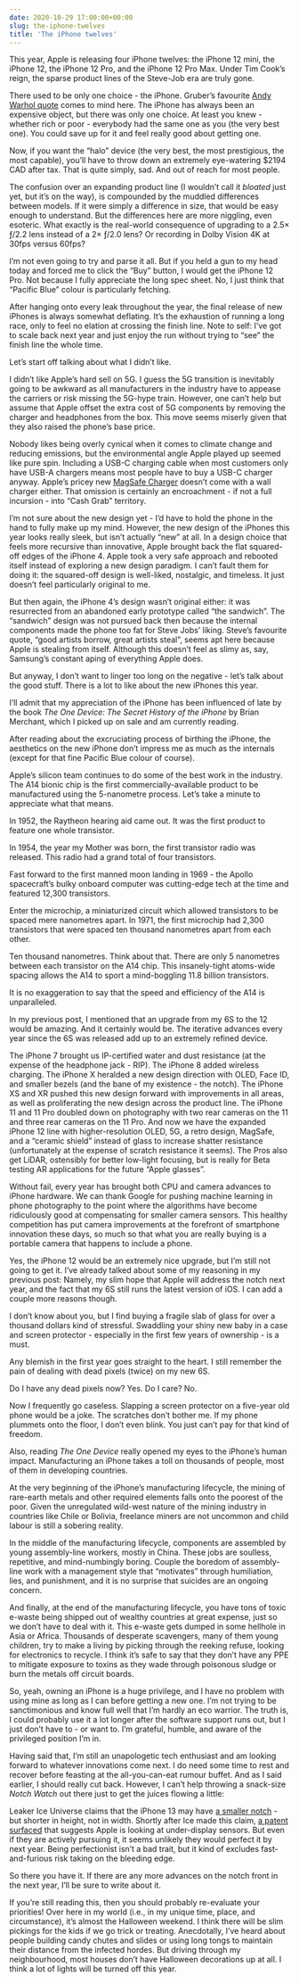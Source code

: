 ```yaml
---
date: 2020-10-29 17:00:00+00:00
slug: the-iphone-twelves
title: 'The iPhone twelves'
---
```


This year, Apple is releasing four iPhone twelves: the iPhone 12 mini, the iPhone 12, the iPhone 12 Pro, and the iPhone 12 Pro Max. Under Tim Cook’s reign, the sparse product lines of the Steve-Job era are truly gone.

There used to be only one choice - the iPhone. Gruber’s favourite [Andy Warhol quote](https://daringfireball.net/linked/2012/01/03/warhole-coke) comes to mind here. The iPhone has always been an expensive object, but there was only one choice. At least you knew - whether rich or poor - everybody had the same one as you (the very best one). You could save up for it and feel really good about getting one.

Now, if you want the “halo” device (the very best, the most prestigious, the most capable), you’ll have to throw down an extremely eye-watering $2194 CAD after tax. That is quite simply, sad. And out of reach for most people.

The confusion over an expanding product line (I wouldn’t call it *bloated* just yet, but it’s on the way), is compounded by the muddled differences between models. If it were simply a difference in size, that would be easy enough to understand. But the differences here are more niggling, even esoteric. What exactly is the real-world consequence of upgrading to a 2.5× ƒ/2.2 lens instead of a 2× ƒ/2.0 lens? Or recording in Dolby Vision 4K at 30fps versus 60fps?

I’m not even going to try and parse it all. But if you held a gun to my head today and forced me to click the “Buy” button, I would get the iPhone 12 Pro. Not because I fully appreciate the long spec sheet. No, I just think that “Pacific Blue” colour is particularly fetching.

<!--more-->

After hanging onto every leak throughout the year, the final release of new iPhones is always somewhat deflating. It’s the exhaustion of running a long race, only to feel no elation at crossing the finish line. Note to self: I’ve got to scale back next year and just enjoy the run without trying to “see” the finish line the whole time.

Let’s start off talking about what I didn’t like.

I didn’t like Apple’s hard sell on 5G. I guess the 5G transition is inevitably going to be awkward as all manufacturers in the industry have to appease the carriers or risk missing the 5G-hype train. However, one can’t help but assume that Apple offset the extra cost of 5G components by removing the charger and headphones from the box. This move seems miserly given that they also raised the phone’s base price.

Nobody likes being overly cynical when it comes to climate change and reducing emissions, but the environmental angle Apple played up seemed like pure spin. Including a USB-C charging cable when most customers only have USB-A chargers means most people have to buy a USB-C charger anyway. Apple’s pricey new [MagSafe Charger](https://www.apple.com/ca/shop/product/MHXH3AM/A/magsafe-charger) doesn’t come with a wall charger either. That omission is certainly an encroachment - if not a full incursion - into “Cash Grab” territory.

I’m not sure about the new design yet - I’d have to hold the phone in the hand to fully make up my mind. However, the new design of the iPhones this year looks really sleek, but isn’t actually “new” at all. In a design choice that feels more recursive than innovative, Apple brought back the flat squared-off edges of the iPhone 4. Apple took a very safe approach and rebooted itself instead of exploring a new design paradigm. I can’t fault them for doing it: the squared-off design is well-liked, nostalgic, and timeless. It just doesn’t feel particularly original to me.

But then again, the iPhone 4’s design wasn’t original either: it was resurrected from an abandoned early prototype called “the sandwich”. The “sandwich” design was not pursued back then because the internal components made the phone too fat for Steve Jobs’ liking. Steve’s favourite quote, “good artists borrow, great artists steal”, seems apt here because Apple is stealing from itself. Although this doesn’t feel as slimy as, say, Samsung’s constant aping of everything Apple does.

But anyway, I don’t want to linger too long on the negative  - let’s talk about the good stuff. There is a lot to like about the new iPhones this year.

I’ll admit that my appreciation of the iPhone has been influenced of late by the book *The One Device: The Secret History of the iPhone* by Brian Merchant, which I picked up on sale and am currently reading.

After reading about the excruciating process of birthing the iPhone, the aesthetics on the new iPhone don’t impress me as much as the internals (except for that fine Pacific Blue colour of course).

Apple’s silicon team continues to do some of the best work in the industry. The A14 bionic chip is the first commercially-available product to be manufactured using the 5-nanometre process. Let’s take a minute to appreciate what that means.

In 1952, the Raytheon hearing aid came out. It was the first product to feature one whole transistor.

In 1954, the year my Mother was born, the first transistor radio was released. This radio had a grand total of four transistors.

Fast forward to the first manned moon landing in 1969 - the Apollo spacecraft’s bulky onboard computer was cutting-edge tech at the time and featured 12,300 transistors.

Enter the microchip, a miniaturized circuit which allowed transistors to be spaced mere nanometres apart. In 1971, the first microchip had 2,300 transistors that were spaced ten thousand nanometres apart from each other.

Ten thousand nanometres. Think about that. There are only 5 nanometres between each transistor on the A14 chip. This insanely-tight atoms-wide spacing allows the A14 to sport a mind-boggling 11.8 billion transistors.

It is no exaggeration to say that the speed and efficiency of the A14 is unparalleled.

In my previous post, I mentioned that an upgrade from my 6S to the 12 would be amazing. And it certainly would be. The iterative advances every year since the 6S was released add up to an extremely refined device.

The iPhone 7 brought us IP-certified water and dust resistance (at the expense of the headphone jack - RIP). The iPhone 8 added wireless charging. The iPhone X heralded a new design direction with OLED, Face ID, and smaller bezels (and the bane of my existence - the notch). The iPhone XS and XR pushed this new design forward with improvements in all areas, as well as proliferating the new design across the product line. The iPhone 11 and 11 Pro doubled down on photography with two rear cameras on the 11 and three rear cameras on the 11 Pro. And now we have the expanded iPhone 12 line with higher-resolution OLED, 5G, a retro design, MagSafe, and a “ceramic shield” instead of glass to increase shatter resistance (unfortunately at the expense of scratch resistance it seems). The Pros also get LiDAR, ostensibly for better low-light focusing, but is really for Beta testing AR applications for the future “Apple glasses”.

Without fail, every year has brought both CPU and camera advances to iPhone hardware. We can thank Google for pushing machine learning in phone photography to the point where the algorithms have become ridiculously good at compensating for smaller camera sensors. This healthy competition has put camera improvements at the forefront of smartphone innovation these days, so much so that what you are really buying is a portable camera that happens to include a phone.

Yes, the iPhone 12 would be an extremely nice upgrade, but I’m still not going to get it. I’ve already talked about some of my reasoning in my previous post: Namely, my slim hope that Apple will address the notch next year, and the fact that my 6S still runs the latest version of iOS. I can add a couple more reasons though.

I don’t know about you, but I find buying a fragile slab of glass for over a thousand dollars kind of stressful. Swaddling your shiny new baby in a case and screen protector - especially in the first few years of ownership - is a must. 

Any blemish in the first year goes straight to the heart. I still remember the pain of dealing with dead pixels (twice) on my new 6S.

Do I have any dead pixels now? Yes. Do I care? No.

Now I frequently go caseless. Slapping a screen protector on a five-year old phone would be a joke. The scratches don’t bother me. If my phone plummets onto the floor, I don’t even blink. You just can’t pay for that kind of freedom.

Also, reading *The One Device* really opened my eyes to the iPhone’s human impact. Manufacturing an iPhone takes a toll on thousands of people, most of them in developing countries.

At the very beginning of the iPhone’s manufacturing lifecycle, the mining of rare-earth metals and other required elements falls onto the poorest of the poor. Given the unregulated wild-west nature of the mining industry in countries like Chile or Bolivia, freelance miners are not uncommon and child labour is still a sobering reality.

In the middle of the manufacturing lifecycle, components are assembled by young assembly-line workers, mostly in China. These jobs are soulless, repetitive, and mind-numbingly boring. Couple the boredom of assembly-line work with a management style that “motivates” through humiliation, lies, and punishment, and it is no surprise that suicides are an ongoing concern.

And finally, at the end of the manufacturing lifecycle, you have tons of toxic e-waste being shipped out of wealthy countries at great expense, just so we don’t have to deal with it. This e-waste gets dumped in some hellhole in Asia or Africa. Thousands of desperate scavengers, many of them young children, try to make a living by picking through the reeking refuse, looking for electronics to recycle. I think it’s safe to say that they don’t have any PPE to mitigate exposure to toxins as they wade through poisonous sludge or burn the metals off circuit boards.

So, yeah, owning an iPhone is a huge privilege, and I have no problem with using mine as long as I can before getting a new one. I’m not trying to be sanctimonious and know full well that I’m hardly an eco warrior. The truth is, I could probably use it a lot longer after the software support runs out, but I just don’t have to - or want to. I’m grateful, humble, and aware of the privileged position I’m in.

Having said that, I’m still an unapologetic tech enthusiast and am looking forward to whatever innovations come next. I do need some time to rest and recover before feasting at the all-you-can-eat rumour buffet. And as I said earlier, I should really cut back. However, I can’t help throwing a snack-size *Notch Watch* out there just to get the juices flowing a little:

Leaker Ice Universe claims that the iPhone 13 may have [a smaller notch](https://www.macrumors.com/2020/10/07/iphone-13-may-have-a-smaller-notch/
) - but shorter in height, not in width. Shortly after Ice made this claim, [a patent surfaced](https://www.phonearena.com/news/patent-application-shows-apples-desire-to-shrink-bezel-size_id127683) that suggests Apple is looking at under-display sensors. But even if they are actively pursuing it, it seems unlikely they would perfect it by next year. Being perfectionist isn’t a bad trait, but it kind of excludes fast-and-furious risk taking on the bleeding edge.

So there you have it. If there are any more advances on the notch front in the next year, I’ll be sure to write about it.

If you’re still reading this, then you should probably re-evaluate your priorities! Over here in my world (i.e., in my unique time, place, and circumstance), it’s almost the Halloween weekend. I think there will be slim pickings for the kids if we go trick or treating. Anecdotally, I’ve heard about people building candy chutes and slides or using long tongs to maintain their distance from the infected hordes. But driving through my neighbourhood, most houses don’t have Halloween decorations up at all. I think a lot of lights will be turned off this year.
